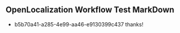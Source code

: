 ## OpenLocalization Workflow Test MarkDown
* b5b70a41-a285-4e99-aa46-e9130399c437 thanks!

<!--HONumber=Jul16_HO5-->


